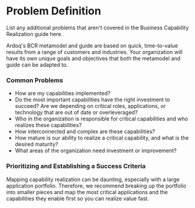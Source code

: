 # Problem Definition 
List any additional problems that aren't covered in the Business Capability Realization guide here. 

Ardoq's BCR metamodel and guide are based on quick, time-to-value results from a range of customers and industries. Your organization will have its own unique goals and objectives that both the metamodel and guide can be adapted to.

### Common Problems
- How are my capabilities implemented?
- Do the most important capabilities have the right investment to succeed? Are we depending on critical roles, applications, or technology that are out of date or overleveraged?
- Who in the organization is responsible for critical capabilities and who realizes these capabilities?
- How interconnected and complex are these capabilities?
- How mature is our ability to realize a critical capability, and what is the desired maturity?
- What areas of the organization need investment or improvement?

### Prioritizing and Establishing a Success Criteria
Mapping capability realization can be daunting, especially with a large application portfolio. Therefore, we recommend breaking up the portfolio into smaller pieces and map the most critical applications and the capabilities they enable first so you can realize value fast.